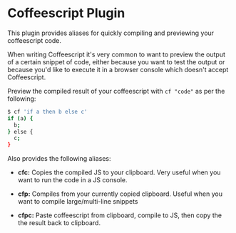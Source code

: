 # Coffeescript Plugin

This plugin provides aliases for quickly compiling and previewing your
coffeescript code.

When writing Coffeescript it's very common to want to preview the output of a
certain snippet of code, either because you want to test the output or because
you'd like to execute it in a browser console which doesn't accept Coffeescript.

Preview the compiled result of your coffeescript with `cf "code"` as per the
following:

```zsh
$ cf 'if a then b else c'
if (a) {
  b;
} else {
  c;
}
```

Also provides the following aliases:

* **cfc:** Copies the compiled JS to your clipboard. Very useful when you want
           to run the code in a JS console.

* **cfp:** Compiles from your currently copied clipboard. Useful when you want 
           to compile large/multi-line snippets

* **cfpc:** Paste coffeescript from clipboard, compile to JS, then copy the
            the result back to clipboard.
